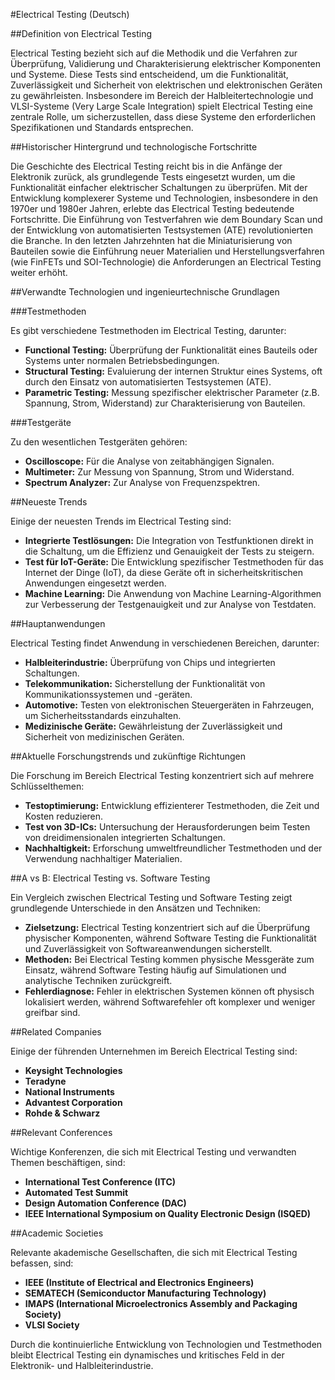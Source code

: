 #Electrical Testing (Deutsch)

##Definition von Electrical Testing

Electrical Testing bezieht sich auf die Methodik und die Verfahren zur Überprüfung, Validierung und Charakterisierung elektrischer Komponenten und Systeme. Diese Tests sind entscheidend, um die Funktionalität, Zuverlässigkeit und Sicherheit von elektrischen und elektronischen Geräten zu gewährleisten. Insbesondere im Bereich der Halbleitertechnologie und VLSI-Systeme (Very Large Scale Integration) spielt Electrical Testing eine zentrale Rolle, um sicherzustellen, dass diese Systeme den erforderlichen Spezifikationen und Standards entsprechen.

##Historischer Hintergrund und technologische Fortschritte

Die Geschichte des Electrical Testing reicht bis in die Anfänge der Elektronik zurück, als grundlegende Tests eingesetzt wurden, um die Funktionalität einfacher elektrischer Schaltungen zu überprüfen. Mit der Entwicklung komplexerer Systeme und Technologien, insbesondere in den 1970er und 1980er Jahren, erlebte das Electrical Testing bedeutende Fortschritte. Die Einführung von Testverfahren wie dem Boundary Scan und der Entwicklung von automatisierten Testsystemen (ATE) revolutionierten die Branche. In den letzten Jahrzehnten hat die Miniaturisierung von Bauteilen sowie die Einführung neuer Materialien und Herstellungsverfahren (wie FinFETs und SOI-Technologie) die Anforderungen an Electrical Testing weiter erhöht.

##Verwandte Technologien und ingenieurtechnische Grundlagen

###Testmethoden

Es gibt verschiedene Testmethoden im Electrical Testing, darunter:

- **Functional Testing:** Überprüfung der Funktionalität eines Bauteils oder Systems unter normalen Betriebsbedingungen.
- **Structural Testing:** Evaluierung der internen Struktur eines Systems, oft durch den Einsatz von automatisierten Testsystemen (ATE).
- **Parametric Testing:** Messung spezifischer elektrischer Parameter (z.B. Spannung, Strom, Widerstand) zur Charakterisierung von Bauteilen.

###Testgeräte

Zu den wesentlichen Testgeräten gehören:

- **Oscilloscope:** Für die Analyse von zeitabhängigen Signalen.
- **Multimeter:** Zur Messung von Spannung, Strom und Widerstand.
- **Spectrum Analyzer:** Zur Analyse von Frequenzspektren.

##Neueste Trends

Einige der neuesten Trends im Electrical Testing sind:

- **Integrierte Testlösungen:** Die Integration von Testfunktionen direkt in die Schaltung, um die Effizienz und Genauigkeit der Tests zu steigern.
- **Test für IoT-Geräte:** Die Entwicklung spezifischer Testmethoden für das Internet der Dinge (IoT), da diese Geräte oft in sicherheitskritischen Anwendungen eingesetzt werden.
- **Machine Learning:** Die Anwendung von Machine Learning-Algorithmen zur Verbesserung der Testgenauigkeit und zur Analyse von Testdaten.

##Hauptanwendungen

Electrical Testing findet Anwendung in verschiedenen Bereichen, darunter:

- **Halbleiterindustrie:** Überprüfung von Chips und integrierten Schaltungen.
- **Telekommunikation:** Sicherstellung der Funktionalität von Kommunikationssystemen und -geräten.
- **Automotive:** Testen von elektronischen Steuergeräten in Fahrzeugen, um Sicherheitsstandards einzuhalten.
- **Medizinische Geräte:** Gewährleistung der Zuverlässigkeit und Sicherheit von medizinischen Geräten.

##Aktuelle Forschungstrends und zukünftige Richtungen

Die Forschung im Bereich Electrical Testing konzentriert sich auf mehrere Schlüsselthemen:

- **Testoptimierung:** Entwicklung effizienterer Testmethoden, die Zeit und Kosten reduzieren.
- **Test von 3D-ICs:** Untersuchung der Herausforderungen beim Testen von dreidimensionalen integrierten Schaltungen.
- **Nachhaltigkeit:** Erforschung umweltfreundlicher Testmethoden und der Verwendung nachhaltiger Materialien.

##A vs B: Electrical Testing vs. Software Testing

Ein Vergleich zwischen Electrical Testing und Software Testing zeigt grundlegende Unterschiede in den Ansätzen und Techniken:

- **Zielsetzung:** Electrical Testing konzentriert sich auf die Überprüfung physischer Komponenten, während Software Testing die Funktionalität und Zuverlässigkeit von Softwareanwendungen sicherstellt.
- **Methoden:** Bei Electrical Testing kommen physische Messgeräte zum Einsatz, während Software Testing häufig auf Simulationen und analytische Techniken zurückgreift.
- **Fehlerdiagnose:** Fehler in elektrischen Systemen können oft physisch lokalisiert werden, während Softwarefehler oft komplexer und weniger greifbar sind.

##Related Companies

Einige der führenden Unternehmen im Bereich Electrical Testing sind:

- **Keysight Technologies**
- **Teradyne**
- **National Instruments**
- **Advantest Corporation**
- **Rohde & Schwarz**

##Relevant Conferences

Wichtige Konferenzen, die sich mit Electrical Testing und verwandten Themen beschäftigen, sind:

- **International Test Conference (ITC)**
- **Automated Test Summit**
- **Design Automation Conference (DAC)**
- **IEEE International Symposium on Quality Electronic Design (ISQED)**

##Academic Societies

Relevante akademische Gesellschaften, die sich mit Electrical Testing befassen, sind:

- **IEEE (Institute of Electrical and Electronics Engineers)**
- **SEMATECH (Semiconductor Manufacturing Technology)**
- **IMAPS (International Microelectronics Assembly and Packaging Society)**
- **VLSI Society**

Durch die kontinuierliche Entwicklung von Technologien und Testmethoden bleibt Electrical Testing ein dynamisches und kritisches Feld in der Elektronik- und Halbleiterindustrie.